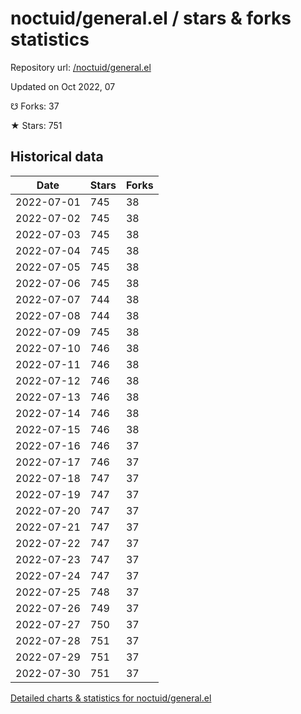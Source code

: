 # noctuid/general.el / stars & forks statistics

Repository url: [/noctuid/general.el](https://github.com/noctuid/general.el)

Updated on Oct 2022, 07

☋ Forks: 37

★ Stars: 751

## Historical data
| Date | Stars | Forks |
|------|-------|-------|
| 2022-07-01 | 745 | 38 | 
| 2022-07-02 | 745 | 38 | 
| 2022-07-03 | 745 | 38 | 
| 2022-07-04 | 745 | 38 | 
| 2022-07-05 | 745 | 38 | 
| 2022-07-06 | 745 | 38 | 
| 2022-07-07 | 744 | 38 | 
| 2022-07-08 | 744 | 38 | 
| 2022-07-09 | 745 | 38 | 
| 2022-07-10 | 746 | 38 | 
| 2022-07-11 | 746 | 38 | 
| 2022-07-12 | 746 | 38 | 
| 2022-07-13 | 746 | 38 | 
| 2022-07-14 | 746 | 38 | 
| 2022-07-15 | 746 | 38 | 
| 2022-07-16 | 746 | 37 | 
| 2022-07-17 | 746 | 37 | 
| 2022-07-18 | 747 | 37 | 
| 2022-07-19 | 747 | 37 | 
| 2022-07-20 | 747 | 37 | 
| 2022-07-21 | 747 | 37 | 
| 2022-07-22 | 747 | 37 | 
| 2022-07-23 | 747 | 37 | 
| 2022-07-24 | 747 | 37 | 
| 2022-07-25 | 748 | 37 | 
| 2022-07-26 | 749 | 37 | 
| 2022-07-27 | 750 | 37 | 
| 2022-07-28 | 751 | 37 | 
| 2022-07-29 | 751 | 37 | 
| 2022-07-30 | 751 | 37 | 


[Detailed charts & statistics for noctuid/general.el](https://reviewgithub.com/rep/noctuid/general.el)
